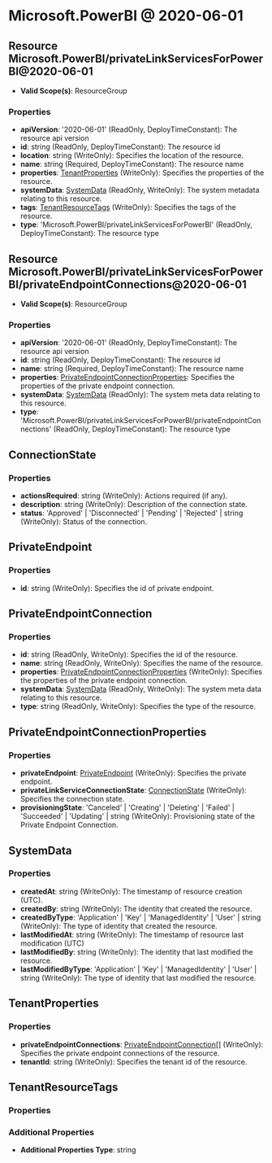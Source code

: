 # Microsoft.PowerBI @ 2020-06-01

## Resource Microsoft.PowerBI/privateLinkServicesForPowerBI@2020-06-01
* **Valid Scope(s)**: ResourceGroup
### Properties
* **apiVersion**: '2020-06-01' (ReadOnly, DeployTimeConstant): The resource api version
* **id**: string (ReadOnly, DeployTimeConstant): The resource id
* **location**: string (WriteOnly): Specifies the location of the resource.
* **name**: string (Required, DeployTimeConstant): The resource name
* **properties**: [TenantProperties](#tenantproperties) (WriteOnly): Specifies the properties of the resource.
* **systemData**: [SystemData](#systemdata) (ReadOnly, WriteOnly): The system metadata relating to this resource.
* **tags**: [TenantResourceTags](#tenantresourcetags) (WriteOnly): Specifies the tags of the resource.
* **type**: 'Microsoft.PowerBI/privateLinkServicesForPowerBI' (ReadOnly, DeployTimeConstant): The resource type

## Resource Microsoft.PowerBI/privateLinkServicesForPowerBI/privateEndpointConnections@2020-06-01
* **Valid Scope(s)**: ResourceGroup
### Properties
* **apiVersion**: '2020-06-01' (ReadOnly, DeployTimeConstant): The resource api version
* **id**: string (ReadOnly, DeployTimeConstant): The resource id
* **name**: string (Required, DeployTimeConstant): The resource name
* **properties**: [PrivateEndpointConnectionProperties](#privateendpointconnectionproperties): Specifies the properties of the private endpoint connection.
* **systemData**: [SystemData](#systemdata) (ReadOnly): The system meta data relating to this resource.
* **type**: 'Microsoft.PowerBI/privateLinkServicesForPowerBI/privateEndpointConnections' (ReadOnly, DeployTimeConstant): The resource type

## ConnectionState
### Properties
* **actionsRequired**: string (WriteOnly): Actions required (if any).
* **description**: string (WriteOnly): Description of the connection state.
* **status**: 'Approved' | 'Disconnected' | 'Pending' | 'Rejected' | string (WriteOnly): Status of the connection.

## PrivateEndpoint
### Properties
* **id**: string (WriteOnly): Specifies the id of private endpoint.

## PrivateEndpointConnection
### Properties
* **id**: string (ReadOnly, WriteOnly): Specifies the id of the resource.
* **name**: string (ReadOnly, WriteOnly): Specifies the name of the resource.
* **properties**: [PrivateEndpointConnectionProperties](#privateendpointconnectionproperties) (WriteOnly): Specifies the properties of the private endpoint connection.
* **systemData**: [SystemData](#systemdata) (ReadOnly, WriteOnly): The system meta data relating to this resource.
* **type**: string (ReadOnly, WriteOnly): Specifies the type of the resource.

## PrivateEndpointConnectionProperties
### Properties
* **privateEndpoint**: [PrivateEndpoint](#privateendpoint) (WriteOnly): Specifies the private endpoint.
* **privateLinkServiceConnectionState**: [ConnectionState](#connectionstate) (WriteOnly): Specifies the connection state.
* **provisioningState**: 'Canceled' | 'Creating' | 'Deleting' | 'Failed' | 'Succeeded' | 'Updating' | string (WriteOnly): Provisioning state of the Private Endpoint Connection.

## SystemData
### Properties
* **createdAt**: string (WriteOnly): The timestamp of resource creation (UTC).
* **createdBy**: string (WriteOnly): The identity that created the resource.
* **createdByType**: 'Application' | 'Key' | 'ManagedIdentity' | 'User' | string (WriteOnly): The type of identity that created the resource.
* **lastModifiedAt**: string (WriteOnly): The timestamp of resource last modification (UTC)
* **lastModifiedBy**: string (WriteOnly): The identity that last modified the resource.
* **lastModifiedByType**: 'Application' | 'Key' | 'ManagedIdentity' | 'User' | string (WriteOnly): The type of identity that last modified the resource.

## TenantProperties
### Properties
* **privateEndpointConnections**: [PrivateEndpointConnection](#privateendpointconnection)[] (WriteOnly): Specifies the private endpoint connections of the resource.
* **tenantId**: string (WriteOnly): Specifies the tenant id of the resource.

## TenantResourceTags
### Properties
### Additional Properties
* **Additional Properties Type**: string

